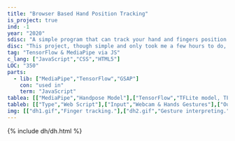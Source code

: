 ```yaml
---
title: "Browser Based Hand Position Tracking"
is_project: true
ind: -1
year: "2020"
sdisc: "A simple program that can track your hand and fingers position and gestures in real-time on camera, and doing it all in the browser (available to run here!)."
disc: "This project, though simple and only took me a few hours to do, is still very cool. This project tracks a hand (only one at a time) in a video stream from your webcam and recognizes some simple gestures (touching your thumb with one of the other fingers) and outputs a message accordingly. But the cool part is that it does all of that using only the resources available to your browser locally, and does not send any data outside of your computer. It uses models form the MediaPipe & TensorFlow JavaScript projects for the tracking data, and the GSAP library combined with some CSS for some relatively smooth markings and effects. You can test this project right here below, just press 'Start!' and allow access to your camera (don't worry the video will not leave your computer).<br>&nbsp;"
tag: "TensorFlow & MediaPipe via JS"
c_lang: ["JavaScript","CSS","HTML5"]
LOC: "350"
parts:
  - lib: ["MediaPipe","TensorFlow","GSAP"]
    con: "used in"
    term: "JavaScript"
tablea: [["MediaPipe","Handpose Model"],["TensorFlow","TFLite model, TF.js model"],["GSAP","3.0"]]
tableb: [["Type","Web Script"],["Input","Webcam & Hands Gestures"],["Output","Hand Position & Gestures Interpretation"],["Special Components","Webcam"]]
img: [["dh1.gif","Finger tracking."],["dh2.gif","Gesture interpreting."]]
---
```

{% include dh/dh.html %}
<script src="dh/Main.js"></script>

